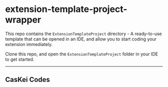 # extension-template-project-wrapper

This repo contains the `ExtensionTemplateProject` directory - A ready-to-use template that can be opened in an IDE, and allow you to start coding your extension immediately.

Clone this repo, and open the `ExtensionTemplateProject` folder in your IDE to get started.

---

## CasKei Codes

